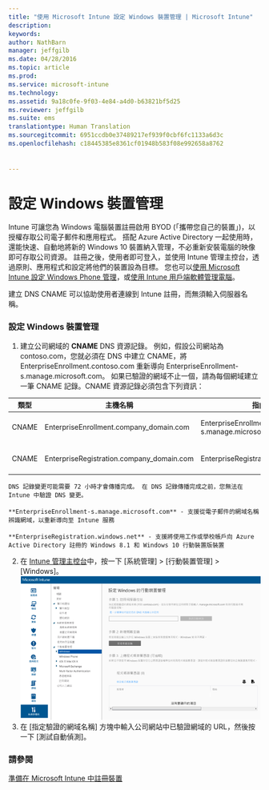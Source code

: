 ```yaml
---
title: "使用 Microsoft Intune 設定 Windows 裝置管理 | Microsoft Intune"
description: 
keywords: 
author: NathBarn
manager: jeffgilb
ms.date: 04/28/2016
ms.topic: article
ms.prod: 
ms.service: microsoft-intune
ms.technology: 
ms.assetid: 9a18c0fe-9f03-4e84-a4d0-b63821bf5d25
ms.reviewer: jeffgilb
ms.suite: ems
translationtype: Human Translation
ms.sourcegitcommit: 6951ccdb0e37489217ef939f0cbf6fc1133a6d3c
ms.openlocfilehash: c18445385e8361cf01948b583f08e992658a8762


---
```


# 設定 Windows 裝置管理
Intune 可讓您為 Windows 電腦裝置註冊啟用 BYOD (「攜帶您自己的裝置」)，以授權存取公司電子郵件和應用程式。 搭配 Azure Active Directory 一起使用時，還能快速、自動地將新的 Windows 10 裝置納入管理，不必重新安裝電腦的映像即可存取公司資源。 註冊之後，使用者即可登入，並使用 Intune 管理主控台，透過原則、應用程式和設定將他們的裝置設為目標。 您也可以[使用 Microsoft Intune 設定 Windows Phone 管理](set-up-windows-phone-management-with-microsoft-intune.md)，或[使用 Intune 用戶端軟體管理電腦](manage-windows-pcs-with-microsoft-intune.md)。

建立 DNS CNAME 可以協助使用者連線到 Intune 註冊，而無須輸入伺服器名稱。

### 設定 Windows 裝置管理

  1.  建立公司網域的 **CNAME** DNS 資源記錄。 例如，假設公司網站為 contoso.com，您就必須在 DNS 中建立 CNAME，將 EnterpriseEnrollment.contoso.com 重新導向 EnterpriseEnrollment-s.manage.microsoft.com。 如果已驗證的網域不止一個，請為每個網域建立一筆 CNAME 記錄。CNAME 資源記錄必須包含下列資訊：

  |類型|主機名稱|指向|TTL|
  |--------|-------------|-------------|-------|
  |CNAME|EnterpriseEnrollment.company_domain.com|EnterpriseEnrollment-s.manage.microsoft.com |1 小時|
  |CNAME|EnterpriseRegistration.company_domain.com|EnterpriseRegistration.windows.net|1 小時|

    DNS 記錄變更可能需要 72 小時才會傳播完成。 在 DNS 記錄傳播完成之前，您無法在 Intune 中驗證 DNS 變更。

    **EnterpriseEnrollment-s.manage.microsoft.com** - 支援從電子郵件的網域名稱辨識網域，以重新導向至 Intune 服務

    **EnterpriseRegistration.windows.net** - 支援將使用工作或學校帳戶向 Azure Active Directory 註冊的 Windows 8.1 和 Windows 10 行動裝置版裝置

  2.  在 [Intune 管理主控台](http://manage.microsoft.com)中，按一下 [系統管理] &gt; [行動裝置管理] &gt; [Windows]。
  ![Windows 裝置管理對話方塊](../media/enroll-intune-winenr.png)
  3.  在 [指定驗證的網域名稱] 方塊中輸入公司網站中已驗證網域的 URL，然後按一下 [測試自動偵測]。

### 請參閱
[準備在 Microsoft Intune 中註冊裝置](get-ready-to-enroll-devices-in-microsoft-intune.md)



<!--HONumber=Jun16_HO4-->


